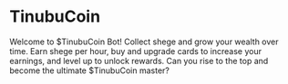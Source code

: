 # TinubuCoin
Welcome to $TinubuCoin Bot! Collect shege and grow your wealth over time. Earn shege per hour, buy and upgrade cards to increase your earnings, and level up to unlock rewards. Can you rise to the top and become the ultimate $TinubuCoin master?
